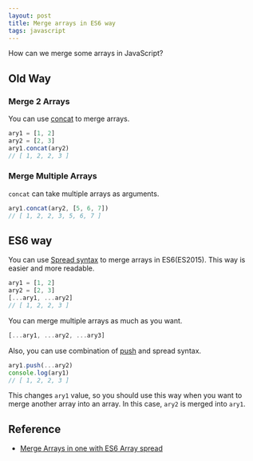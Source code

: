 ```yaml
---
layout: post
title: Merge arrays in ES6 way
tags: javascript
---
```


How can we merge some arrays in JavaScript?

## Old Way

### Merge 2 Arrays

You can use [concat](https://developer.mozilla.org/ja/docs/Web/JavaScript/Reference/Global_Objects/Array/concat) to merge arrays.

```js
ary1 = [1, 2]
ary2 = [2, 3]
ary1.concat(ary2)
// [ 1, 2, 2, 3 ]
```

### Merge Multiple Arrays

`concat` can take multiple arrays as arguments.

```js
ary1.concat(ary2, [5, 6, 7])
// [ 1, 2, 2, 3, 5, 6, 7 ]
```

## ES6 way

You can use [Spread syntax](https://developer.mozilla.org/en-US/docs/Web/JavaScript/Reference/Operators/Spread_operator) to merge arrays in ES6(ES2015). This way is easier and more readable.

```js
ary1 = [1, 2]
ary2 = [2, 3]
[...ary1, ...ary2]
// [ 1, 2, 2, 3 ]
```

You can merge multiple arrays as much as you want.

```js
[...ary1, ...ary2, ...ary3]
```

Also, you can use combination of [push](https://developer.mozilla.org/ja/docs/Web/JavaScript/Reference/Global_Objects/Array/push) and spread syntax.

```js
ary1.push(...ary2)
console.log(ary1)
// [ 1, 2, 2, 3 ]
```

This changes `ary1` value, so you should use this way when you want to merge another array into an array. In this case, `ary2` is merged into `ary1`.

## Reference

- [Merge Arrays in one with ES6 Array spread](https://gist.github.com/yesvods/51af798dd1e7058625f4)
